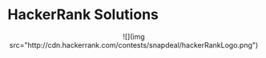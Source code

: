 
<h1>HackerRank Solutions</h1>

<p align="center">
  ![](img src="http://cdn.hackerrank.com/contests/snapdeal/hackerRankLogo.png")
</p>

